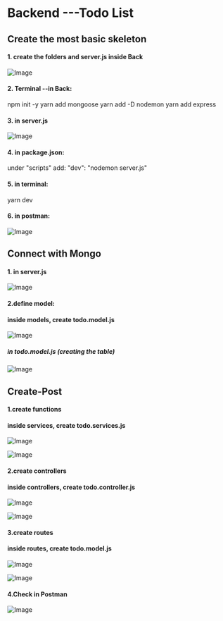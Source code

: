 # Backend ---Todo List

## Create the most basic skeleton

#### 1. create the folders and server.js inside Back
   ![Image](https://github.com/miaypc/Notes/blob/master/images/backend-one.png)

#### 2. Terminal --in Back: 
   npm init -y
   yarn add mongoose
   yarn add -D nodemon
   yarn add express
   
#### 3. in server.js
   ![Image](https://github.com/miaypc/Notes/blob/master/images/backend-two.png)

#### 4. in package.json:
   under "scripts" add:
  "dev": "nodemon server.js"

#### 5. in terminal:
   yarn dev
   
 #### 6. in postman:
   ![Image](https://github.com/miaypc/Notes/blob/master/images/backend-three.png)

## Connect with Mongo

#### 1. in server.js
   ![Image](https://github.com/miaypc/Notes/blob/master/images/backend-four.png)

#### 2.define model:
   #### inside models, create todo.model.js
   ![Image](https://github.com/miaypc/Notes/blob/master/images/backend-five.png)
   
  ##### in todo.model.js (creating the table)
   ![Image](https://github.com/miaypc/Notes/blob/master/images/backend-six.png)
   
## Create-Post
   
#### 1.create functions
   #### inside services, create todo.services.js
   ![Image](https://github.com/miaypc/Notes/blob/master/images/backend-8.png)
   
   ![Image](https://github.com/miaypc/Notes/blob/master/images/backend-9.png)
   
#### 2.create controllers
   #### inside controllers, create todo.controller.js
   ![Image](https://github.com/miaypc/Notes/blob/master/images/backend-10.png)
   
   ![Image](https://github.com/miaypc/Notes/blob/master/images/backend-11.png)
   
#### 3.create routes
   #### inside routes, create todo.model.js
   ![Image](https://github.com/miaypc/Notes/blob/master/images/backend-7.png)
   
   ![Image](https://github.com/miaypc/Notes/blob/master/images/backend-12.png)
   
#### 4.Check in Postman
   ![Image](https://github.com/miaypc/Notes/blob/master/images/backend-13.png)
 


